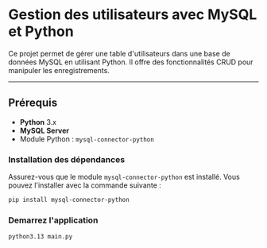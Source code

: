 # Gestion des utilisateurs avec MySQL et Python

Ce projet permet de gérer une table d'utilisateurs dans une base de données MySQL en utilisant Python. Il offre des fonctionnalités CRUD pour manipuler les enregistrements.

---

## Prérequis

- **Python** 3.x
- **MySQL Server**
- Module Python : `mysql-connector-python`

### Installation des dépendances

Assurez-vous que le module `mysql-connector-python` est installé. Vous pouvez l'installer avec la commande suivante :

```bash
pip install mysql-connector-python
```

### Demarrez l'application
```bash
python3.13 main.py
```
